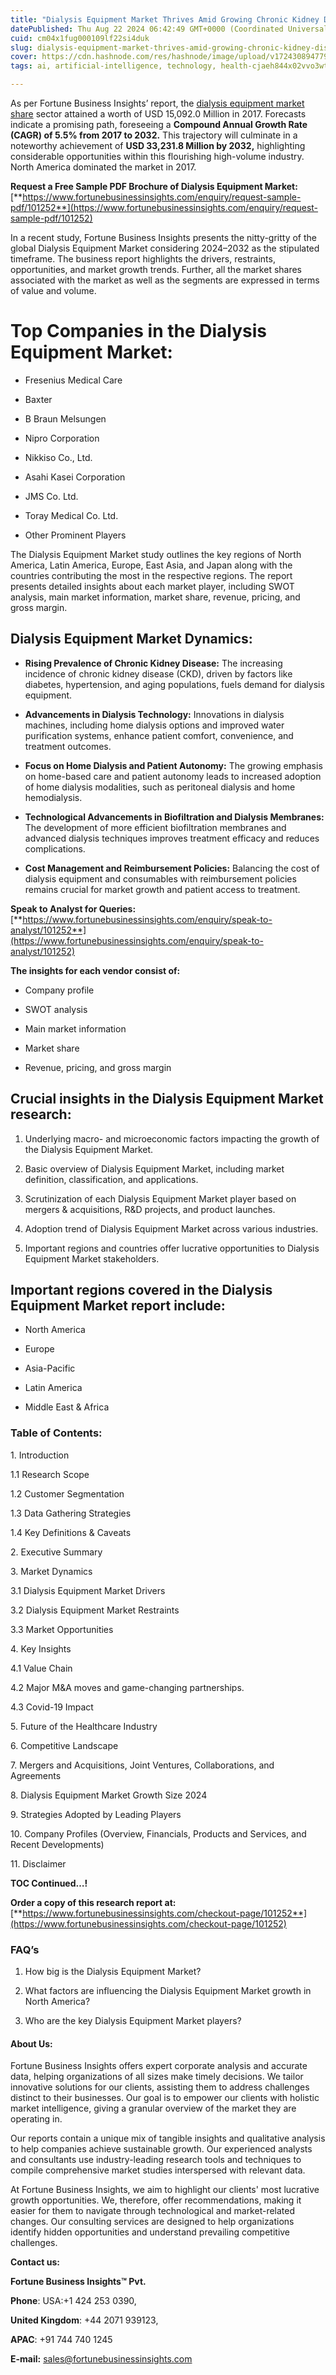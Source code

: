 ```yaml
---
title: "Dialysis Equipment Market Thrives Amid Growing Chronic Kidney Disease Prevalence"
datePublished: Thu Aug 22 2024 06:42:49 GMT+0000 (Coordinated Universal Time)
cuid: cm04x1fug000109lf22si4duk
slug: dialysis-equipment-market-thrives-amid-growing-chronic-kidney-disease-prevalence
cover: https://cdn.hashnode.com/res/hashnode/image/upload/v1724308947794/88da8631-71ad-4e66-b100-2df5a6879ea8.png
tags: ai, artificial-intelligence, technology, health-cjaeh844x02vvo3wtj5r2s75q, healthcare

---
```


As per Fortune Business Insights’ report, the [dialysis equipment market share](https://www.fortunebusinessinsights.com/industry-reports/dialysis-equipment-market-101252) sector attained a worth of USD 15,092.0 Million in 2017. Forecasts indicate a promising path, foreseeing a **Compound Annual Growth Rate (CAGR) of 5.5% from 2017 to 2032.** This trajectory will culminate in a noteworthy achievement of **USD 33,231.8 Million by 2032,** highlighting considerable opportunities within this flourishing high-volume industry. North America dominated the market in 2017.

**Request a Free Sample PDF Brochure of Dialysis Equipment Market:** [**https://www.fortunebusinessinsights.com/enquiry/request-sample-pdf/101252**](https://www.fortunebusinessinsights.com/enquiry/request-sample-pdf/101252)

In a recent study, Fortune Business Insights presents the nitty-gritty of the global Dialysis Equipment Market considering 2024–2032 as the stipulated timeframe. The business report highlights the drivers, restraints, opportunities, and market growth trends. Further, all the market shares associated with the market as well as the segments are expressed in terms of value and volume.

# **Top Companies in the Dialysis Equipment Market:**

* Fresenius Medical Care
    
* Baxter
    
* B Braun Melsungen
    
* Nipro Corporation
    
* Nikkiso Co., Ltd.
    
* Asahi Kasei Corporation
    
* JMS Co. Ltd.
    
* Toray Medical Co. Ltd.
    
* Other Prominent Players 
    

The Dialysis Equipment Market study outlines the key regions of North America, Latin America, Europe, East Asia, and Japan along with the countries contributing the most in the respective regions. The report presents detailed insights about each market player, including SWOT analysis, main market information, market share, revenue, pricing, and gross margin.

## Dialysis Equipment Market **Dynamics**:

* **Rising Prevalence of Chronic Kidney Disease:** The increasing incidence of chronic kidney disease (CKD), driven by factors like diabetes, hypertension, and aging populations, fuels demand for dialysis equipment.
    
* **Advancements in Dialysis Technology:** Innovations in dialysis machines, including home dialysis options and improved water purification systems, enhance patient comfort, convenience, and treatment outcomes.
    
* **Focus on Home Dialysis and Patient Autonomy:** The growing emphasis on home-based care and patient autonomy leads to increased adoption of home dialysis modalities, such as peritoneal dialysis and home hemodialysis.
    
* **Technological Advancements in Biofiltration and Dialysis Membranes:** The development of more efficient biofiltration membranes and advanced dialysis techniques improves treatment efficacy and reduces complications.
    
* **Cost Management and Reimbursement Policies:** Balancing the cost of dialysis equipment and consumables with reimbursement policies remains crucial for market growth and patient access to treatment.
    

**Speak to Analyst for Queries:** [**https://www.fortunebusinessinsights.com/enquiry/speak-to-analyst/101252**](https://www.fortunebusinessinsights.com/enquiry/speak-to-analyst/101252)

**The insights for each vendor consist of:**

* Company profile
    
* SWOT analysis
    
* Main market information
    
* Market share
    
* Revenue, pricing, and gross margin
    

## **Crucial insights in the Dialysis Equipment Market research:**

1. Underlying macro- and microeconomic factors impacting the growth of the Dialysis Equipment Market.
    
2. Basic overview of Dialysis Equipment Market, including market definition, classification, and applications.
    
3. Scrutinization of each Dialysis Equipment Market player based on mergers & acquisitions, R&D projects, and product launches.
    
4. Adoption trend of Dialysis Equipment Market across various industries.
    
5. Important regions and countries offer lucrative opportunities to Dialysis Equipment Market stakeholders.
    

## **Important regions covered in the Dialysis Equipment Market report include:**

* North America
    
* Europe
    
* Asia-Pacific
    
* Latin America
    
* Middle East & Africa
    

### **Table of Contents:**

1\. Introduction

1.1 Research Scope

1.2 Customer Segmentation

1.3 Data Gathering Strategies

1.4 Key Definitions & Caveats

2\. Executive Summary

3\. Market Dynamics

3.1 Dialysis Equipment Market Drivers

3.2 Dialysis Equipment Market Restraints

3.3 Market Opportunities

4\. Key Insights

4.1 Value Chain

4.2 Major M&A moves and game-changing partnerships.

4.3 Covid-19 Impact

5\. Future of the Healthcare Industry

6\. Competitive Landscape

7\. Mergers and Acquisitions, Joint Ventures, Collaborations, and Agreements

8\. Dialysis Equipment Market Growth Size 2024

9\. Strategies Adopted by Leading Players

10\. Company Profiles (Overview, Financials, Products and Services, and Recent Developments)

11\. Disclaimer

**TOC Continued…!**

**Order a copy of this research report at:** [**https://www.fortunebusinessinsights.com/checkout-page/101252**](https://www.fortunebusinessinsights.com/checkout-page/101252)

### **FAQ’s**

1. How big is the Dialysis Equipment Market?
    
2. What factors are influencing the Dialysis Equipment Market growth in North America?
    
3. Who are the key Dialysis Equipment Market players?
    

#### **About Us:**

Fortune Business Insights offers expert corporate analysis and accurate data, helping organizations of all sizes make timely decisions. We tailor innovative solutions for our clients, assisting them to address challenges distinct to their businesses. Our goal is to empower our clients with holistic market intelligence, giving a granular overview of the market they are operating in.

Our reports contain a unique mix of tangible insights and qualitative analysis to help companies achieve sustainable growth. Our experienced analysts and consultants use industry-leading research tools and techniques to compile comprehensive market studies interspersed with relevant data.

At Fortune Business Insights, we aim to highlight our clients' most lucrative growth opportunities. We, therefore, offer recommendations, making it easier for them to navigate through technological and market-related changes. Our consulting services are designed to help organizations identify hidden opportunities and understand prevailing competitive challenges.

**Contact us:**

**Fortune Business Insights™ Pvt.**

**Phone**: USA:+1 424 253 0390,

**United Kingdom**: +44 2071 939123,

**APAC**: +91 744 740 1245

**E-mail:** [sales@fortunebusinessinsights.com](mailto:sales@fortunebusinessinsights.com)